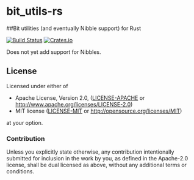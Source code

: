 # bit_utils-rs
##Bit utilities (and eventually Nibble support) for Rust

[![Build Status](https://travis-ci.org/Techern/bit_utils-rs.svg?branch=master)](https://travis-ci.org/Techern/bit_utils-rs)  [![Crates.io](https://img.shields.io/crates/v/bit_utils.svg)](https://crates.io/crates/bit_utils) 

Does not yet add support for Nibbles.
## License

Licensed under either of

 * Apache License, Version 2.0, ([LICENSE-APACHE](LICENSE-APACHE) or http://www.apache.org/licenses/LICENSE-2.0)
 * MIT license ([LICENSE-MIT](LICENSE-MIT) or http://opensource.org/licenses/MIT)

at your option.

### Contribution

Unless you explicitly state otherwise, any contribution intentionally
submitted for inclusion in the work by you, as defined in the Apache-2.0
license, shall be dual licensed as above, without any additional terms or
conditions.
